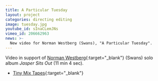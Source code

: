 ```yaml
---
title: A Particular Tuesday
layout: project
categories: directing editing
image: tuesday.jpg
youtube_id: sInaCLemJNs
vimeo_id: 206662963
news: >-
  New video for Norman Westberg (Swans), "A Particular Tuesday".
---
```


Video in support of [Norman Westberg][nw]{:target="_blank"} (Swans) solo album
_Jasper Sits Out_ (11 min 4 sec).

- [Tiny Mix Tapes](http://www.tinymixtapes.com/news/room40-reissues-norman-westbergs-jasper-sits-out-premieres-clip-particular-tuesday){:target="_blank"}

[nw]: http://normanwestberg.com/
